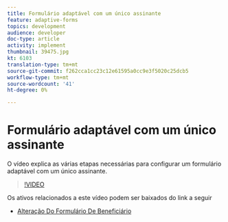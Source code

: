 ```yaml
---
title: Formulário adaptável com um único assinante
feature: adaptive-forms
topics: development
audience: developer
doc-type: article
activity: implement
thumbnail: 39475.jpg
kt: 6103
translation-type: tm+mt
source-git-commit: f262cca1cc23c12e61595a0cc9e3f5020c25dcb5
workflow-type: tm+mt
source-wordcount: '41'
ht-degree: 0%

---
```


# Formulário adaptável com um único assinante


O vídeo explica as várias etapas necessárias para configurar um formulário adaptável com um único assinante.

>[!VIDEO](https://video.tv.adobe.com/v/39475/?quality=9&learn=on)

Os ativos relacionados a este vídeo podem ser baixados do link a seguir

* [Alteração Do Formulário De Beneficiário  ](assets/change-of-beneficiary-form.zip)
